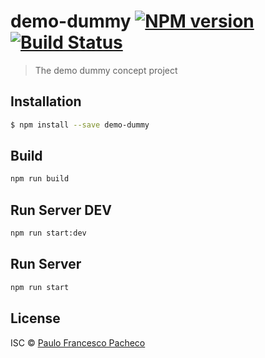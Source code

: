# demo-dummy [![NPM version](https://badge.fury.io/js/demo-dummy.svg)](https://npmjs.org/package/demo-dummy) [![Build Status](https://travis-ci.org/pfpacheco/demo-dummy.svg?branch=master)](https://travis-ci.org/pfpacheco/demo-dummy)

> The demo dummy concept project

## Installation

```zsh
$ npm install --save demo-dummy
```

## Build

```zsh
npm run build
```

## Run Server DEV

```zsh
npm run start:dev
```

## Run Server

```zsh
npm run start
```

## License

ISC © [Paulo Francesco Pacheco](https://github.com/pfpacheco)
